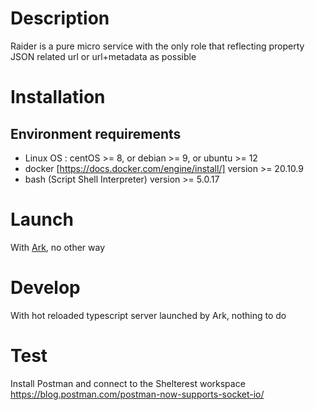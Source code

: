 # Description

Raider is a pure micro service with the only role that reflecting property JSON related url or url+metadata as possible

# Installation

## Environment requirements

- Linux OS : centOS >= 8, or debian >= 9, or ubuntu >= 12 
- docker [https://docs.docker.com/engine/install/] version >= 20.10.9
- bash (Script Shell Interpreter) version >= 5.0.17

# Launch

With [Ark](https://gitlab.com/surviving-data/shelterest/ark), no other way

# Develop

With hot reloaded typescript server launched by Ark, nothing to do

# Test

Install Postman and connect to the Shelterest workspace
https://blog.postman.com/postman-now-supports-socket-io/
